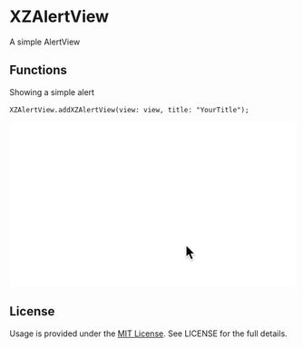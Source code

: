 # XZAlertView
A simple AlertView

## Functions

Showing a simple alert

	XZAlertView.addXZAlertView(view: view, title: "YourTitle");

![XZAlertView](/XZAlertView/XZAlert.gif)


## License

Usage is provided under the [MIT License](https://github.com/XuanZheJiang/XZAlertView/blob/master/README.md).  See LICENSE for the full details.